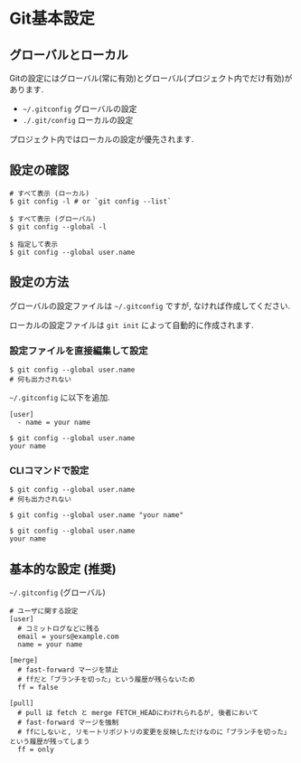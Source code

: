# Git基本設定

## グローバルとローカル

Gitの設定にはグローバル(常に有効)とグローバル(プロジェクト内でだけ有効)があります.

- `~/.gitconfig` グローバルの設定
- `./.git/config` ローカルの設定

プロジェクト内ではローカルの設定が優先されます.

## 設定の確認

```
# すべて表示 (ローカル)
$ git config -l # or `git config --list`

$ すべて表示 (グローバル) 
$ git config --global -l

$ 指定して表示
$ git config --global user.name
```


## 設定の方法

グローバルの設定ファイルは `~/.gitconfig` ですが, なければ作成してください.

ローカルの設定ファイルは `git init` によって自動的に作成されます.

### 設定ファイルを直接編集して設定

```
$ git config --global user.name
# 何も出力されない
```

`~/.gitconfig` に以下を追加.

```
[user]
  - name = your name
```

```
$ git config --global user.name
your name
```


### CLIコマンドで設定

```
$ git config --global user.name
# 何も出力されない

$ git config --global user.name "your name"

$ git config --global user.name
your name
```


## 基本的な設定 (推奨)

`~/.gitconfig` (グローバル)

```
# ユーザに関する設定
[user]
  # コミットログなどに残る
  email = yours@example.com
  name = your name

[merge]
  # fast-forward マージを禁止
  # ffだと「ブランチを切った」という履歴が残らないため
  ff = false

[pull]
  # pull は fetch と merge FETCH_HEADにわけれられるが, 後者において
  # fast-forward マージを強制
  # ffにしないと, リモートリポジトリの変更を反映しただけなのに「ブランチを切った」という履歴が残ってしまう
  ff = only
```
